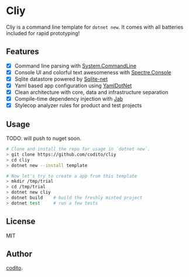# Cliy

Cliy is a command line template for `dotnet new`. It comes with all batteries
included for rapid prototyping!

## Features

- [x] Command line parsing with
      [System.CommandLine](https://www.nuget.org/packages/System.CommandLine)
- [x] Console UI and colorful text awesomeness with
      [Spectre.Console](https://www.nuget.org/packages/Spectre.Console)
- [x] Sqlite datastore powered by
      [Sqlite-net](https://www.nuget.org/packages/sqlite-net-pcl)
- [x] Yaml based app configuration using
      [YamlDotNet](https://www.nuget.org/packages/YamlDotNet/)
- [x] Clean architecture with core, data and infrastructure separation
- [x] Compile-time dependency injection with
      [Jab](https://www.nuget.org/packages/Jab/)
- [x] Stylecop analyzer rules for product and test projects

## Usage

TODO: will push to nuget soon.

```sh
# Clone and install the repo for usage in `dotnet new`.
> git clone https://github.com/codito/cliy
> cd cliy
> dotnet new --install template

# Now let's try to create a app from this template
> mkdir /tmp/trial
> cd /tmp/trial
> dotnet new cliy
> dotnet build    # build the freshly minted project
> dotnet test     # run a few tests
```

## License

MIT

## Author

[codito](https://codito.in).
